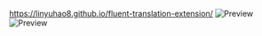 https://linyuhao8.github.io/fluent-translation-extension/
![Preview](https://linyuhao8.github.io/fluent-translation-extension/frontend/imgs/right-click.gif)
![Preview](https://linyuhao8.github.io/fluent-translation-extension/frontend/imgs/shortcut-key-translate.gif)
